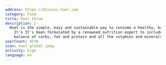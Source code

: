 ```yaml
---
address: https://discuss.huel.com
category: Food
title: Huel Forum
description: |-
  Huel is the simple, easy and sustainable way to consume a healthy, balanced diet.
    It’s It's been formulated by a renowned nutrition expert to include the perfect
    balance of carbs, fat and protein and all the vitamins and minerals your body needs.
userCount: 8538
icon: huel-global.jpeg
activity: high
language: en
---
```

